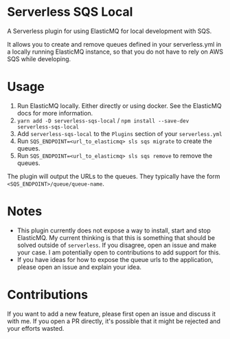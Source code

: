 Serverless SQS Local
====================

A Serverless plugin for using ElasticMQ for local development with SQS.

It allows you to create and remove queues defined in your serverless.yml in a locally running ElasticMQ instance, so that you do not have to rely on AWS SQS while developing.

# Usage

1. Run ElasticMQ locally. Either directly or using docker. See the ElasticMQ docs for more information.
2. `yarn add -D serverless-sqs-local` / `npm install --save-dev serverless-sqs-local`
3. Add `serverless-sqs-local` to the `Plugins` section of your `serverless.yml`
4. Run `SQS_ENDPOINT=<url_to_elasticmq> sls sqs migrate` to create the queues.
5. Run `SQS_ENDPOINT=<url_to_elasticmq> sls sqs remove` to remove the queues.

The plugin will output the URLs to the queues. They typically have the form `<SQS_ENDPOINT>/queue/queue-name`.

# Notes

* This plugin currently does not expose a way to install, start and stop ElasticMQ. My current thinking is that this is something that should be solved outside of `serverless`. If you disagree, open an issue and make your case. I am potentially open to contributions to add support for this.
* If you have ideas for how to expose the queue urls to the application, please open an issue and explain your idea.

# Contributions

If you want to add a new feature, please first open an issue and discuss it with me. If you open a PR directly, it's possible that it might be rejected and your efforts wasted.